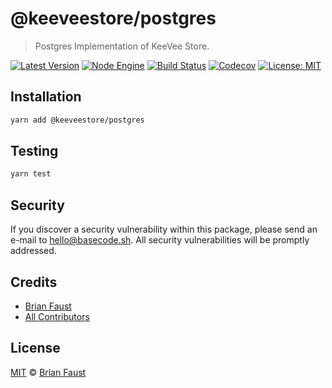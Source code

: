 # @keeveestore/postgres

> Postgres Implementation of KeeVee Store.

[![Latest Version](https://badgen.now.sh/npm/v/@keeveestore/postgres)](https://www.npmjs.com/package/@keeveestore/postgres)
[![Node Engine](https://badgen.now.sh/npm/node/@keeveestore/postgres)](https://www.npmjs.com/package/@keeveestore/postgres)
[![Build Status](https://badgen.now.sh/circleci/github/keeveestore/postgres)](https://circleci.com/gh/keeveestore/postgres)
[![Codecov](https://badgen.now.sh/codecov/c/github/keeveestore/postgres)](https://codecov.io/gh/keeveestore/postgres)
[![License: MIT](https://badgen.now.sh/badge/license/MIT/green)](https://opensource.org/licenses/MIT)

## Installation

```bash
yarn add @keeveestore/postgres
```

## Testing

```bash
yarn test
```

## Security

If you discover a security vulnerability within this package, please send an e-mail to hello@basecode.sh. All security vulnerabilities will be promptly addressed.

## Credits

-   [Brian Faust](https://github.com/faustbrian)
-   [All Contributors](../../../../contributors)

## License

[MIT](LICENSE) © [Brian Faust](https://basecode.sh)
